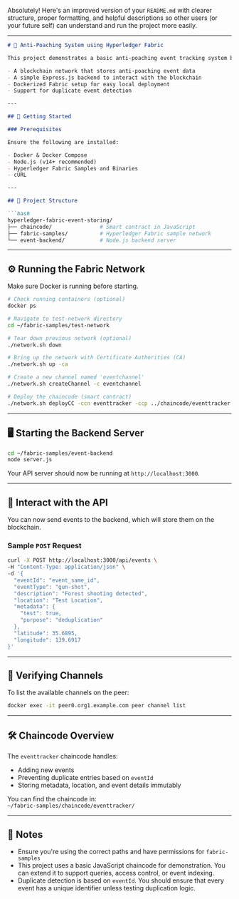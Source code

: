 Absolutely! Here's an improved version of your `README.md` with clearer structure, proper formatting, and helpful descriptions so other users (or your future self) can understand and run the project more easily.

---

```markdown
# 🦌 Anti-Poaching System using Hyperledger Fabric

This project demonstrates a basic anti-poaching event tracking system built on **Hyperledger Fabric**, featuring:

- A blockchain network that stores anti-poaching event data
- A simple Express.js backend to interact with the blockchain
- Dockerized Fabric setup for easy local deployment
- Support for duplicate event detection

---

## 🚀 Getting Started

### Prerequisites

Ensure the following are installed:

- Docker & Docker Compose
- Node.js (v14+ recommended)
- Hyperledger Fabric Samples and Binaries
- cURL

---

## 🧠 Project Structure

```bash
hyperledger-fabric-event-storing/
├── chaincode/               # Smart contract in JavaScript
├── fabric-samples/          # Hyperledger Fabric sample network
└── event-backend/           # Node.js backend server
```

---

## ⚙️ Running the Fabric Network

Make sure Docker is running before starting.

```bash
# Check running containers (optional)
docker ps

# Navigate to test-network directory
cd ~/fabric-samples/test-network

# Tear down previous network (optional)
./network.sh down

# Bring up the network with Certificate Authorities (CA)
./network.sh up -ca

# Create a new channel named 'eventchannel'
./network.sh createChannel -c eventchannel

# Deploy the chaincode (smart contract)
./network.sh deployCC -ccn eventtracker -ccp ../chaincode/eventtracker -ccl javascript -c eventchannel
```

---

## 🖥️ Starting the Backend Server

```bash
cd ~/fabric-samples/event-backend
node server.js
```

Your API server should now be running at `http://localhost:3000`.

---

## 🔁 Interact with the API

You can now send events to the backend, which will store them on the blockchain.

### Sample `POST` Request

```bash
curl -X POST http://localhost:3000/api/events \
-H "Content-Type: application/json" \
-d '{
  "eventId": "event_same_id",
  "eventType": "gun-shot",
  "description": "Forest shooting detected",
  "location": "Test Location",
  "metadata": {
    "test": true,
    "purpose": "deduplication"
  },
  "latitude": 35.6895,
  "longitude": 139.6917
}'
```

---

## 📡 Verifying Channels

To list the available channels on the peer:

```bash
docker exec -it peer0.org1.example.com peer channel list
```

---

## 🛠️ Chaincode Overview

The `eventtracker` chaincode handles:

- Adding new events
- Preventing duplicate entries based on `eventId`
- Storing metadata, location, and event details immutably

You can find the chaincode in:  
`~/fabric-samples/chaincode/eventtracker/`

---

## 📌 Notes

- Ensure you're using the correct paths and have permissions for `fabric-samples`
- This project uses a basic JavaScript chaincode for demonstration. You can extend it to support queries, access control, or event indexing.
- Duplicate detection is based on `eventId`. You should ensure that every event has a unique identifier unless testing duplication logic.
